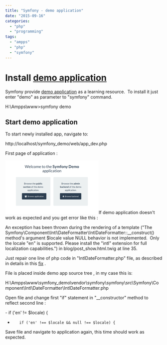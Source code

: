 ```yaml
---
title: "Symfony - demo application"
date: "2015-09-16"
categories: 
  - "php"
  - "programming"
tags: 
  - "ampps"
  - "php"
  - "symfony"
---
```


# Install [demo application](http://symfony.com/blog/introducing-the-symfony-demo-application)

Symfony provide [demo application](http://symfony.com/blog/introducing-the-symfony-demo-application) as a learning resource.  To install it just enter "demo" as parameter to "symfony" command.

H:\\Ampps\\www>symfony demo

## Start demo application

To start newly installed app, navigate to:

http://localhost/symfony\_demo/web/app\_dev.php

First page of application :

[![2015-09-16 21_53_17-Symfony Demo application](images/2015-09-16-21_53_17-Symfony-Demo-application-300x173.png)](http://bisaga.com/blog/wp-content/uploads/2015/09/2015-09-16-21_53_17-Symfony-Demo-application.png)If demo application doesn't work as expected and you get error like this :

An exception has been thrown during the rendering of a template ("The Symfony\\Component\\Intl\\DateFormatter\\IntlDateFormatter::\_\_construct() method's argument $locale value NULL behavior is not implemented.  Only the locale "en" is supported. Please install the "intl" extension for full localization capabilities.") in blog/post\_show.html.twig at line 35.

Just repair one line of php code in "IntlDateFormatter.php" file, as described in details in this [fix](https://github.com/symfony/Intl/commit/4c2983fb9e1ba9a7fbd5940cbab91ee93971bd0e) .

File is placed inside demo app source tree , in my case this is:

H:\\Ampps\\www\\symfony\_demo\\vendor\\symfony\\symfony\\src\\Symfony\\Component\\Intl\\DateFormatter\\IntlDateFormatter.php

Open file and change first "if" statement in "\_\_constructor" method to reflect second line :

\- if ('en' != $locale) {
+        if ('en' !== $locale && null !== $locale) {

Save file and navigate to application again, this time should work as expected.
